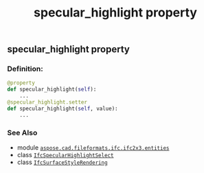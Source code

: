 ﻿---
title: specular_highlight property
second_title: Aspose.CAD for Python via .NET API References
description: 
type: docs
weight: 110
url: /python-net/aspose.cad.fileformats.ifc.ifc2x3.entities/ifcsurfacestylerendering/specular_highlight/
is_root: false
---

## specular_highlight property

### Definition:
```python
@property
def specular_highlight(self):
    ...
@specular_highlight.setter
def specular_highlight(self, value):
    ...
```

### See Also
* module [`aspose.cad.fileformats.ifc.ifc2x3.entities`](../../)
* class [`IfcSpecularHighlightSelect`](/cad/python-net/aspose.cad.fileformats.ifc.ifc2x3.types/ifcspecularhighlightselect)
* class [`IfcSurfaceStyleRendering`](/cad/python-net/aspose.cad.fileformats.ifc.ifc2x3.entities/ifcsurfacestylerendering)
